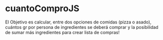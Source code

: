 # cuantoComproJS
El Objetivo es calcular, entre dos opciones de comidas (pizza o asado), cuántos gr por persona de ingredientes se deberá comprar y la posibilidad de sumar más ingredientes para crear lista de compras!
